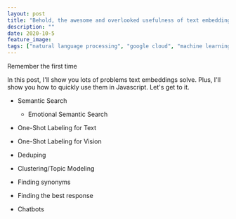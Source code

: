 ```yaml
---
layout: post
title: "Behold, the awesome and overlooked usefulness of text embeddings"
description: ""
date: 2020-10-5
feature_image: 
tags: ["natural language processing", "google cloud", "machine learning"]
---
```


Remember the first time 

In this post, I'll show you lots of problems text embeddings solve. 
Plus, I'll show you how to quickly use them in Javascript. Let's get to it.

- Semantic Search
    - Emotional Semantic Search
- One-Shot Labeling for Text
- One-Shot Labeling for Vision
- Deduping
- Clustering/Topic Modeling

- Finding synonyms
- Finding the best response
- Chatbots